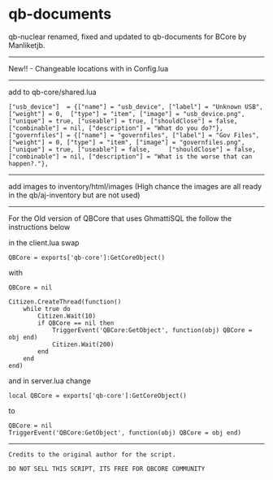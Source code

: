 # qb-documents

qb-nuclear renamed, fixed and updated to qb-documents for BCore by Manliketjb.

---

New!! - Changeable locations with in Config.lua

---

add to qb-core/shared.lua

```
["usb_device"]	= {["name"] = "usb_device", ["label"] = "Unknown USB", ["weight"] = 0,	["type"] = "item", ["image"] = "usb_device.png", ["unique"] = true, ["useable"] = true, ["shouldClose"] = false, ["combinable"] = nil, ["description"] = "What do you do?"},
["governfiles"] = {["name"] = "governfiles", ["label"] = "Gov Files", ["weight"] = 0, ["type"] = "item", ["image"] = "governfiles.png", ["unique"] = true, ["useable"] = false, 	["shouldClose"] = false, ["combinable"] = nil, ["description"] = "What is the worse that can happen?."},

```
---

add images to inventory/html/images (High chance the images are all ready in the qb/aj-inventory but are not used)

---
For the Old version of QBCore that uses GhmattiSQL the follow the instructions below

in the client.lua swap
```
QBCore = exports['qb-core']:GetCoreObject()
```
with
```
QBCore = nil

Citizen.CreateThread(function()
    while true do
        Citizen.Wait(10)
        if QBCore == nil then
            TriggerEvent('QBCore:GetObject', function(obj) QBCore = obj end)
            Citizen.Wait(200)
        end
    end
end)
```
and in server.lua change 
```
local QBCore = exports['qb-core']:GetCoreObject()
```
to 
```
QBCore = nil
TriggerEvent('QBCore:GetObject', function(obj) QBCore = obj end)
```
---

```
Credits to the original author for the script.

DO NOT SELL THIS SCRIPT, ITS FREE FOR QBCORE COMMUNITY 
```
